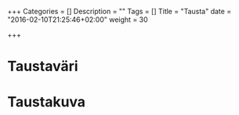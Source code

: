 +++
Categories = []
Description = ""
Tags = []
Title = "Tausta"
date = "2016-02-10T21:25:46+02:00"
weight = 30

+++


Taustaväri
==========


Taustakuva
==========